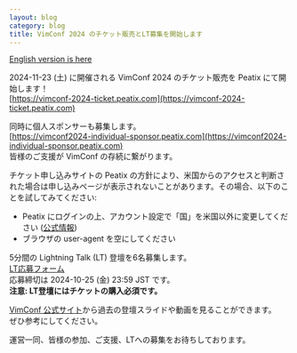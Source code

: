 ```yaml
---
layout: blog
category: blog
title: VimConf 2024 のチケット販売とLT募集を開始します
---
```


[English version is here](https://vimconf.wordpress.com/2024/09/23/vimconf-2024-tickets-are-now-on-sale/)

2024-11-23 (土) に開催される VimConf 2024 のチケット販売を Peatix にて開始します！  
[https://vimconf-2024-ticket.peatix.com](https://vimconf-2024-ticket.peatix.com)

同時に個人スポンサーも募集します。  
[https://vimconf2024-individual-sponsor.peatix.com](https://vimconf2024-individual-sponsor.peatix.com)  
皆様のご支援が VimConf の存続に繋がります。

チケット申し込みサイトの Peatix の方針により、米国からのアクセスと判断された場合は申し込みページが表示されないことがあります。その場合、以下のことを試してみてください:
* Peatix にログインの上、アカウント設定で「国」を米国以外に変更してください (<a href="https://help-organizer.peatix.com/ja-JP/support/solutions/articles/44002540318--country-settings">公式情報</a>)
* ブラウザの user-agent を空にしてください

5分間の Lightning Talk (LT) 登壇を6名募集します。  
[LT応募フォーム](https://forms.gle/N55rNqsYPD1wtp996)  
応募締切は 2024-10-25 (金) 23:59 JST です。  
**注意: LT登壇にはチケットの購入必須です。**

[VimConf 公式サイト](https://vimconf.org)から過去の登壇スライドや動画を見ることができます。  
ぜひ参考にしてください。

運営一同、皆様の参加、ご支援、LTへの募集をお待ちしております。
